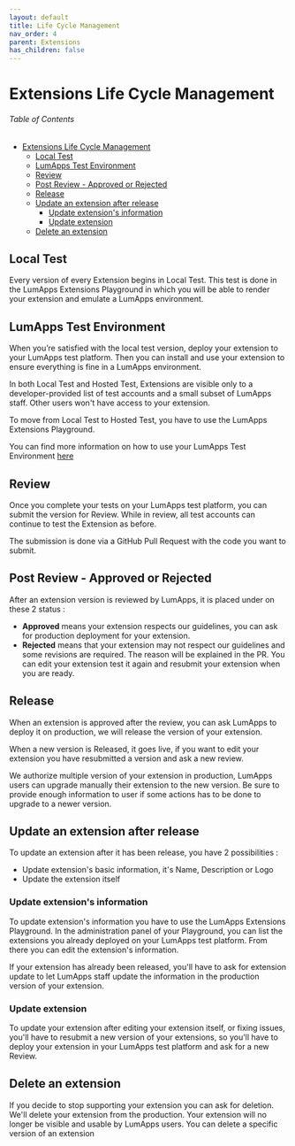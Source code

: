 ```yaml
---
layout: default
title: Life Cycle Management
nav_order: 4
parent: Extensions
has_children: false
---
```


# Extensions Life Cycle Management

<h6>Table of Contents</h6>

- [Extensions Life Cycle Management](#extensions-life-cycle-management)
  - [Local Test](#local-test)
  - [LumApps Test Environment](#lumapps-test-environment)
  - [Review](#review)
  - [Post Review - Approved or Rejected](#post-review---approved-or-rejected)
  - [Release](#release)
  - [Update an extension after release](#update-an-extension-after-release)
    - [Update extension's information](#update-extensions-information)
    - [Update extension](#update-extension)
  - [Delete an extension](#delete-an-extension)

## Local Test
Every version of every Extension begins in Local Test. This test is done in the LumApps Extensions Playground in which you will be able to render your extension and emulate a LumApps environment.

## LumApps Test Environment
When you’re satisfied with the local test version, deploy your extension to your LumApps test platform. Then you can install and use your extension to ensure everything is fine in a LumApps environment.

In both Local Test and Hosted Test, Extensions are visible only to a developer-provided list of test accounts and a small subset of LumApps staff. Other users won't have access to your extension.

To move from Local Test to Hosted Test, you have to use the LumApps Extensions Playground.

You can find more information on how to use your LumApps Test Environment [here](https://docs.lumapps.com/docs/expand-l9650191038731043/expand-l9615254296582716)

## Review
Once you complete your tests on your LumApps test platform, you can submit the version for Review. While in review, all test accounts can continue to test the Extension as before. 

The submission is done via a GitHub Pull Request with the code you want to submit.

## Post Review - Approved or Rejected
After an extension version is  reviewed by LumApps, it is placed under on these 2 status : 
 - **Approved** means your extension respects our guidelines, you can ask for production deployment for your extension.
 - **Rejected** means that your extension may not respect our guidelines and some revisions are required. The reason will be explained in the PR. You can edit your extension test it again and resubmit your extension when you are ready.

## Release
When an extension is approved after the review, you can ask LumApps to deploy it on production, we will release the version of your extension.

When a new version is Released, it goes live, if you want to edit your extension you have resubmitted a version and ask a new review. 

We authorize multiple version of your extension in production, LumApps users can upgrade manually their extension to the new version. Be sure to provide enough information to user if some actions has to be done to upgrade to a newer version.

## Update an extension after release
To update an extension after it has been release, you have 2 possibilities : 
 - Update extension's basic information, it's Name, Description or Logo
 - Update the extension itself

### Update extension's information
To update extension's information you have to use the LumApps Extensions Playground.
In the administration panel of your Playground, you can list the extensions you already deployed on your LumApps test platform. From there you can edit the extension's information. 

If your extension has already been released, you'll have to ask for extension update to let LumApps staff update the information in the production version of your extension.

### Update extension
To update your extension after editing your extension itself, or fixing issues, you'll have to resubmit a new version of your extensions, so you'll have to deploy your extension in your LumApps test platform and ask for a new Review.


## Delete an extension
If you decide to stop supporting your extension you can ask for deletion. We'll delete your extension from the production. Your extension will no longer be visible and usable by LumApps users.
You can delete a specific version of an extension  

